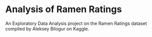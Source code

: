 # Analysis of Ramen Ratings

An Exploratory Data Analysis project on the Ramen Ratings dataset compiled by Aleksey Bilogur on Kaggle.
